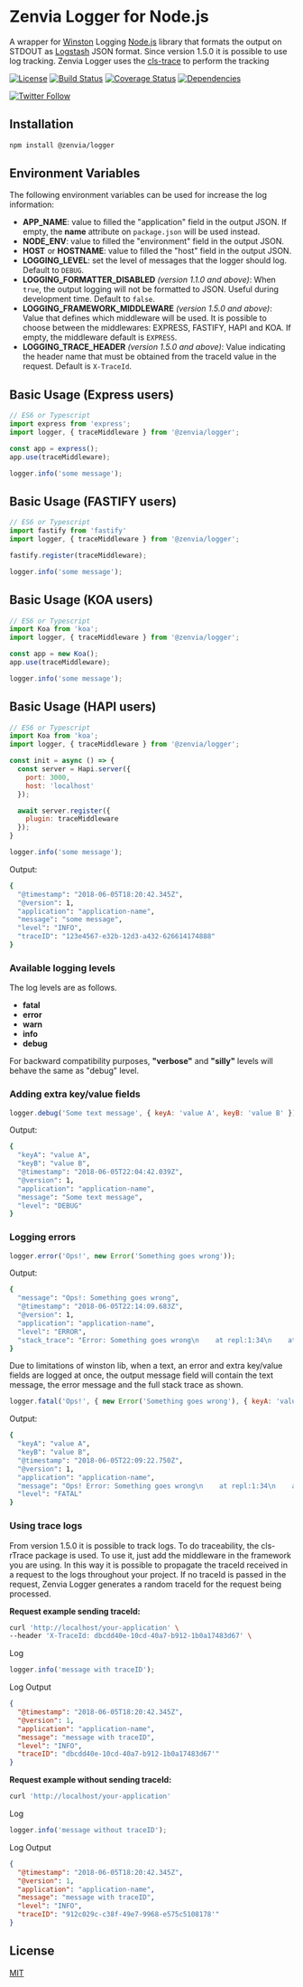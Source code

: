 # Zenvia Logger for Node.js

A wrapper for [Winston](https://github.com/winstonjs/winston) Logging [Node.js](https://nodejs.org/) library that formats the output on STDOUT as [Logstash](https://www.elastic.co/logstash) JSON format. Since version 1.5.0 it is possible to use log tracking. Zenvia Logger uses the [cls-trace](https://www.npmjs.com/package/cls-rtracer) to perform the tracking

[![License](https://img.shields.io/github/license/zenvia/zenvia-logger-node.svg)](LICENSE.md)
[![Build Status](https://travis-ci.com/zenvia/zenvia-logger-node.svg?branch=master)](https://travis-ci.com/zenvia/zenvia-logger-node)
[![Coverage Status](https://coveralls.io/repos/github/zenvia/zenvia-logger-node/badge.svg?branch=master)](https://coveralls.io/github/zenvia/zenvia-logger-node?branch=master)
[![Dependencies](https://img.shields.io/david/zenvia/zenvia-logger-node.svg)](https://david-dm.org/zenvia/zenvia-logger-node)

[![Twitter Follow](https://img.shields.io/twitter/follow/ZenviaMobile.svg?style=social)](https://twitter.com/intent/follow?screen_name=ZenviaMobile)



## Installation

```bash
npm install @zenvia/logger
```



## Environment Variables

The following environment variables can be used for increase the log information:

- **APP_NAME**: value to filled the "application" field in the output JSON. If empty, the **name** attribute on `package.json` will be used instead.
- **NODE_ENV**: value to filled the "environment" field in the output JSON.
- **HOST** or **HOSTNAME**: value to filled the "host" field in the output JSON.
- **LOGGING_LEVEL**: set the level of messages that the logger should log. Default to `DEBUG`.
- **LOGGING_FORMATTER_DISABLED** *(version 1.1.0 and above)*: When `true`, the output logging will not be formatted to JSON. Useful during development time. Default to `false`.
- **LOGGING_FRAMEWORK_MIDDLEWARE** *(version 1.5.0 and above)*: Value that defines which middleware will be used. It is possible to choose between the middlewares: EXPRESS, FASTIFY, HAPI and KOA. If empty, the middleware default is `EXPRESS`.
- **LOGGING_TRACE_HEADER** *(version 1.5.0 and above)*: Value indicating the header name that must be obtained from the traceId value in the request. Default is `X-TraceId`.


## Basic Usage (Express users)

```js
// ES6 or Typescript
import express from 'express';
import logger, { traceMiddleware } from '@zenvia/logger';

const app = express();
app.use(traceMiddleware);

logger.info('some message');
```
## Basic Usage (FASTIFY users)

```js
// ES6 or Typescript
import fastify from 'fastify'
import logger, { traceMiddleware } from '@zenvia/logger';

fastify.register(traceMiddleware);

logger.info('some message');
```
## Basic Usage (KOA users)

```js
// ES6 or Typescript
import Koa from 'koa';
import logger, { traceMiddleware } from '@zenvia/logger';

const app = new Koa();
app.use(traceMiddleware);

logger.info('some message');
```
## Basic Usage (HAPI users)

```js
// ES6 or Typescript
import Koa from 'koa';
import logger, { traceMiddleware } from '@zenvia/logger';

const init = async () => {
  const server = Hapi.server({
    port: 3000,
    host: 'localhost'
  });

  await server.register({
    plugin: traceMiddleware
  });
}

logger.info('some message');
```

Output:

```bash
{
  "@timestamp": "2018-06-05T18:20:42.345Z",
  "@version": 1,
  "application": "application-name",
  "message": "some message",
  "level": "INFO",
  "traceID": "123e4567-e32b-12d3-a432-626614174888"
}
```

### Available logging levels

The log levels are as follows.

- **fatal**
- **error**
- **warn**
- **info**
- **debug**

For backward compatibility purposes, **"verbose"** and **"silly"** levels will behave the same as "debug" level.



### Adding extra key/value fields

```js
logger.debug('Some text message', { keyA: 'value A', keyB: 'value B' });
```

Output:

```bash
{
  "keyA": "value A",
  "keyB": "value B",
  "@timestamp": "2018-06-05T22:04:42.039Z",
  "@version": 1,
  "application": "application-name",
  "message": "Some text message",
  "level": "DEBUG"
}
```

### Logging errors

```js
logger.error('Ops!', new Error('Something goes wrong'));
```

Output:

```bash
{
  "message": "Ops!: Something goes wrong",
  "@timestamp": "2018-06-05T22:14:09.683Z",
  "@version": 1,
  "application": "application-name",
  "level": "ERROR",
  "stack_trace": "Error: Something goes wrong\n    at repl:1:34\n    at Script.runInThisContext (vm.js:91:20)\n    at REPLServer.defaultEval (repl.js:317:29)\n    at bound (domain.js:396:14)\n    at REPLServer.runBound [as eval] (domain.js:409:12)\n    at REPLServer.onLine (repl.js:615:10)\n    at REPLServer.emit (events.js:187:15)\n    at REPLServer.EventEmitter.emit (domain.js:442:20)\n    at REPLServer.Interface._onLine (readline.js:290:10)\n    at REPLServer.Interface._line (readline.js:638:8)"
}
```

Due to limitations of winston lib, when a text, an error and extra key/value fields are logged at once, the output message field will contain the text message, the error message and the full stack trace as shown.

```js
logger.fatal('Ops!', { new Error('Something goes wrong'), { keyA: 'value A', keyB: 'value B' } });
```

Output:

```bash
{
  "keyA": "value A",
  "keyB": "value B",
  "@timestamp": "2018-06-05T22:09:22.750Z",
  "@version": 1,
  "application": "application-name",
  "message": "Ops! Error: Something goes wrong\n    at repl:1:34\n    at Script.runInThisContext (vm.js:91:20)\n    at REPLServer.defaultEval (repl.js:317:29)\n    at bound (domain.js:396:14)\n    at REPLServer.runBound [as eval] (domain.js:409:12)\n    at REPLServer.onLine (repl.js:615:10)\n    at REPLServer.emit (events.js:187:15)\n    at REPLServer.EventEmitter.emit (domain.js:442:20)\n    at REPLServer.Interface._onLine (readline.js:290:10)\n    at REPLServer.Interface._line (readline.js:638:8)",
  "level": "FATAL"
}
```

### Using trace logs
From version 1.5.0 it is possible to track logs. To do traceability, the cls-rTrace package is used. To use it, just add the middleware in the framework you are using. In this way it is possible to propagate the traceId received in a request to the logs throughout your project. If no traceId is passed in the request, Zenvia Logger generates a random traceId for the request being processed.

**Request example sending traceId:**
```bash
curl 'http://localhost/your-application' \
--header 'X-TraceId: dbcdd40e-10cd-40a7-b912-1b0a17483d67' \
```
Log
```javascript
logger.info('message with traceID');
```
Log Output
```json
{
  "@timestamp": "2018-06-05T18:20:42.345Z",
  "@version": 1,
  "application": "application-name",
  "message": "message with traceID",
  "level": "INFO",
  "traceID": "dbcdd40e-10cd-40a7-b912-1b0a17483d67'"
}
```

**Request example without sending traceId:**
```bash
curl 'http://localhost/your-application'
```
Log
```javascript
logger.info('message without traceID');
```
Log Output
```json
{
  "@timestamp": "2018-06-05T18:20:42.345Z",
  "@version": 1,
  "application": "application-name",
  "message": "message with traceID",
  "level": "INFO",
  "traceID": "912c029c-c38f-49e7-9968-e575c5108178'"
}
```

## License

[MIT](LICENSE.md)

